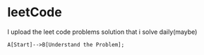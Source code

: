 # leetCode
I upload the leet code problems solution that i solve daily(maybe)

```mermaid
A[Start]-->B[Understand the Problem];
```
